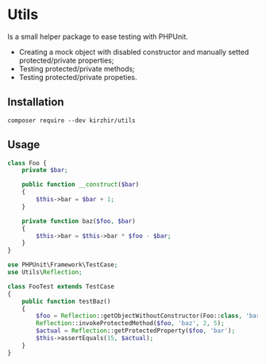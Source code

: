 # Utils
Is a small helper package to ease testing with PHPUnit.
 - Creating a mock object with disabled constructor and manually setted protected/private properties;
 - Testing protected/private methods;
 - Testing protected/private propeties.

## Installation
```
composer require --dev kirzhir/utils
```

## Usage
``` php
class Foo {
    private $bar;

    public function __construct($bar)
    {
        $this->bar = $bar + 1;
    }

    private function baz($foo, $bar)
    {
        $this->bar = $this->bar * $foo - $bar;
    }
}

use PHPUnit\Framework\TestCase;
use Utils\Reflection;

class FooTest extends TestCase
{
    public function testBaz()
    {
        $foo = Reflection::getObjectWithoutConstructor(Foo::class, 'bar', 10);
        Reflection::invokeProtectedMethod($foo, 'baz', 2, 5);
        $actual = Reflection::getProtectedProperty($foo, 'bar');
        $this->assertEquals(15, $actual);
    }
}
```
